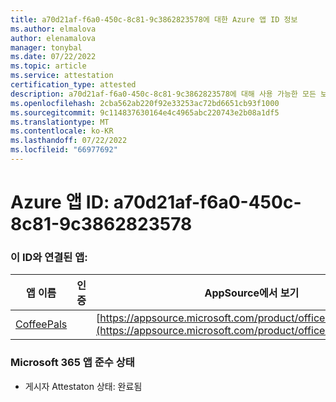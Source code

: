 ```yaml
---
title: a70d21af-f6a0-450c-8c81-9c3862823578에 대한 Azure 앱 ID 정보
ms.author: elmalova
author: elenamalova
manager: tonybal
ms.date: 07/22/2022
ms.topic: article
ms.service: attestation
certification_type: attested
description: a70d21af-f6a0-450c-8c81-9c3862823578에 대해 사용 가능한 모든 보안 및 규정 준수 정보입니다.
ms.openlocfilehash: 2cba562ab220f92e33253ac72bd6651cb93f1000
ms.sourcegitcommit: 9c114837630164e4c4965abc220743e2b08a1df5
ms.translationtype: MT
ms.contentlocale: ko-KR
ms.lasthandoff: 07/22/2022
ms.locfileid: "66977692"
---
```

# <a name="azure-app-id-a70d21af-f6a0-450c-8c81-9c3862823578"></a>Azure 앱 ID: a70d21af-f6a0-450c-8c81-9c3862823578


### <a name="apps-associated-with-this-id"></a>이 ID와 연결된 앱:
| **앱 이름** | **인증** | **AppSource에서 보기** |
|--------------|---------------|-----------------------|
| [CoffeePals](../forward/WA200003040.md) |  | [https://appsource.microsoft.com/product/office/WA200003040](https://appsource.microsoft.com/product/office/WA200003040) |

### <a name="microsoft-365-app-compliance-status"></a>Microsoft 365 앱 준수 상태
- 게시자 Attestaton 상태: 완료됨
